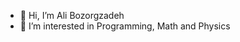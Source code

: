 - 👋 Hi, I’m Ali Bozorgzadeh
- 👀 I’m interested in Programming, Math and Physics

<!---
reverseila/reverseila is a ✨ special ✨ repository because its `README.md` (this file) appears on your GitHub profile.
You can click the Preview link to take a look at your changes.
--->
